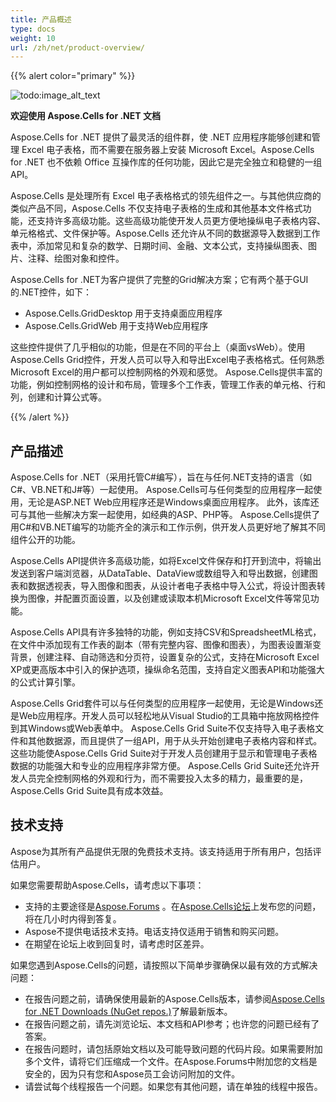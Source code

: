 ```yaml
---
title: 产品概述
type: docs
weight: 10
url: /zh/net/product-overview/
---
```


{{% alert color="primary" %}} 

![todo:image_alt_text](product-overview_1.png)

**欢迎使用 Aspose.Cells for .NET 文档**

Aspose.Cells for .NET 提供了最灵活的组件群，使 .NET 应用程序能够创建和管理 Excel 电子表格，而不需要在服务器上安装 Microsoft Excel。Aspose.Cells for .NET 也不依赖 Office 互操作库的任何功能，因此它是完全独立和稳健的一组 API。

Aspose.Cells 是处理所有 Excel 电子表格格式的领先组件之一。与其他供应商的类似产品不同，Aspose.Cells 不仅支持电子表格的生成和其他基本文件格式功能，还支持许多高级功能。这些高级功能使开发人员更方便地操纵电子表格内容、单元格格式、文件保护等。Aspose.Cells 还允许从不同的数据源导入数据到工作表中，添加常见和复杂的数学、日期时间、金融、文本公式，支持操纵图表、图片、注释、绘图对象和控件。

Aspose.Cells for .NET为客户提供了完整的Grid解决方案；它有两个基于GUI的.NET控件，如下：

- Aspose.Cells.GridDesktop 用于支持桌面应用程序
- Aspose.Cells.GridWeb 用于支持Web应用程序

这些控件提供了几乎相似的功能，但是在不同的平台上（桌面vsWeb）。使用Aspose.Cells Grid控件，开发人员可以导入和导出Excel电子表格格式。任何熟悉Microsoft Excel的用户都可以控制网格的外观和感觉。 Aspose.Cells提供丰富的功能，例如控制网格的设计和布局，管理多个工作表，管理工作表的单元格、行和列，创建和计算公式等。

{{% /alert %}} 
## **产品描述**
Aspose.Cells for .NET（采用托管C#编写），旨在与任何.NET支持的语言（如C#、VB.NET和J#等）一起使用。 Aspose.Cells可与任何类型的应用程序一起使用，无论是ASP.NET Web应用程序还是Windows桌面应用程序。 此外，该库还可与其他一些解决方案一起使用，如经典的ASP、PHP等。 Aspose.Cells提供了用C#和VB.NET编写的功能齐全的演示和工作示例，供开发人员更好地了解其不同组件公开的功能。

Aspose.Cells API提供许多高级功能，如将Excel文件保存和打开到流中，将输出发送到客户端浏览器，从DataTable、DataView或数组导入和导出数据，创建图表和数据透视表，导入图像和图表，从设计者电子表格中导入公式，将设计图表转换为图像，并配置页面设置，以及创建或读取本机Microsoft Excel文件等常见功能。

Aspose.Cells API具有许多独特的功能，例如支持CSV和SpreadsheetML格式，在文件中添加现有工作表的副本（带有完整内容、图像和图表），为图表设置渐变背景，创建注释、自动筛选和分页符，设置复杂的公式，支持在Microsoft Excel XP或更高版本中引入的保护选项，操纵命名范围，支持自定义图表API和功能强大的公式计算引擎。

Aspose.Cells Grid套件可以与任何类型的应用程序一起使用，无论是Windows还是Web应用程序。开发人员可以轻松地从Visual Studio的工具箱中拖放网格控件到其Windows或Web表单中。 Aspose.Cells Grid Suite不仅支持导入电子表格文件和其他数据源，而且提供了一组API，用于从头开始创建电子表格内容和样式。这些功能使Aspose.Cells Grid Suite对于开发人员创建用于显示和管理电子表格数据的功能强大和专业的应用程序非常方便。 Aspose.Cells Grid Suite还允许开发人员完全控制网格的外观和行为，而不需要投入太多的精力，最重要的是，Aspose.Cells Grid Suite具有成本效益。
## **技术支持**
Aspose为其所有产品提供无限的免费技术支持。该支持适用于所有用户，包括评估用户。

如果您需要帮助Aspose.Cells，请考虑以下事项：

- 支持的主要途径是[Aspose.Forums](https://forum.aspose.com) 。在[Aspose.Cells论坛](https://forum.aspose.com/c/cells/9)上发布您的问题，将在几小时内得到答复。
- Aspose不提供电话技术支持。电话支持仅适用于销售和购买问题。
- 在期望在论坛上收到回复时，请考虑时区差异。

如果您遇到Aspose.Cells的问题，请按照以下简单步骤确保以最有效的方式解决问题：

- 在报告问题之前，请确保使用最新的Aspose.Cells版本，请参阅[Aspose.Cells for .NET Downloads (NuGet repos.)](https://www.nuget.org/packages/Aspose.Cells)了解最新版本。
- 在报告问题之前，请先浏览论坛、本文档和API参考；也许您的问题已经有了答案。
- 在报告问题时，请包括原始文档以及可能导致问题的代码片段。如果需要附加多个文件，请将它们压缩成一个文件。在Aspose.Forums中附加您的文档是安全的，因为只有您和Aspose员工会访问附加的文件。
- 请尝试每个线程报告一个问题。如果您有其他问题，请在单独的线程中报告。
